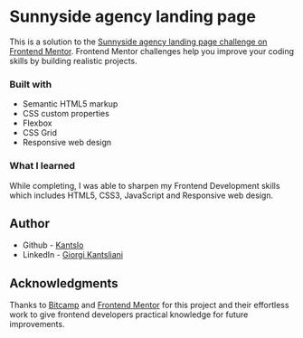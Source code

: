 # Sunnyside agency landing page

This is a solution to the [Sunnyside agency landing page challenge on Frontend Mentor](https://www.frontendmentor.io/challenges/sunnyside-agency-landing-page-7yVs3B6ef). Frontend Mentor challenges help you improve your coding skills by building realistic projects.

### Built with

- Semantic HTML5 markup
- CSS custom properties
- Flexbox
- CSS Grid
- Responsive web design

### What I learned

While completing, I was able to sharpen my Frontend Development skills which includes HTML5, CSS3, JavaScript and Responsive web design.

## Author

- Github - [Kantslo](https://github.com/Kantslo)
- LinkedIn - [Giorgi Kantsliani](https://www.linkedin.com/in/giorgi-kantsliani-50895024b/)

## Acknowledgments

Thanks to [Bitcamp](https://www.bitcamp.ge/) and [Frontend Mentor](https://www.frontendmentor.io) for this project and their effortless work to give frontend developers practical knowledge for future improvements.
